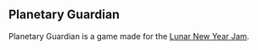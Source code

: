 ## Planetary Guardian

Planetary Guardian is a game made for the [Lunar New Year Jam](https://itch.io/jam/lunar-new-year-jam).
